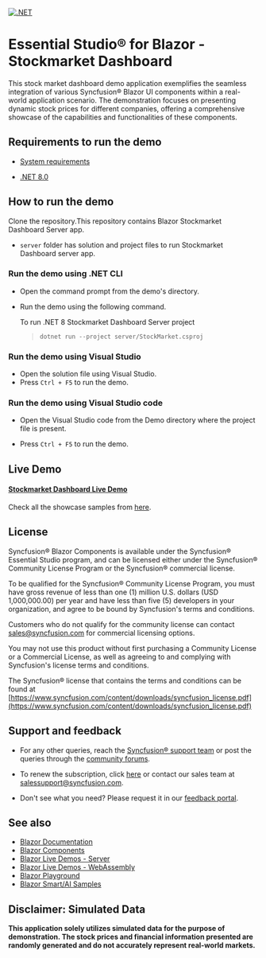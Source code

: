 [![.NET](https://github.com/syncfusion/blazor-showcase-stockmarket-dashboard/actions/workflows/dotnet.yml/badge.svg)](https://github.com/syncfusion/blazor-showcase-stockmarket-dashboard/actions/workflows/dotnet.yml)

# Essential Studio® for Blazor - Stockmarket Dashboard

This stock market dashboard demo application exemplifies the seamless integration of various Syncfusion® Blazor UI components within a real-world application scenario. The demonstration focuses on presenting dynamic stock prices for different companies, offering a comprehensive showcase of the capabilities and functionalities of these components.

## Requirements to run the demo

* [System requirements](https://blazor.syncfusion.com/documentation/system-requirements/)

* [.NET 8.0](https://dotnet.microsoft.com/en-us/download/dotnet/8.0)

## How to run the demo

Clone the repository.This repository contains Blazor Stockmarket Dashboard Server app.
* `server` folder has solution and project files to run Stockmarket Dashboard server app.

### Run the demo using .NET CLI

* Open the command prompt from the demo's directory.
* Run the demo using the following command.
   
   To run .NET 8 Stockmarket Dashboard Server project
   > `dotnet run --project server/StockMarket.csproj`

### Run the demo using Visual Studio

* Open the solution file using Visual Studio.
* Press `Ctrl + F5` to run the demo.

### Run the demo using Visual Studio code

* Open the Visual Studio code from the Demo directory where the project file is present.

* Press `Ctrl + F5` to run the demo.

## Live Demo

#### <a href="https://blazor.syncfusion.com/showcase/stockmarket-dashboard" target="_blank">Stockmarket Dashboard Live Demo</a>

Check all the showcase samples from <a href="https://www.syncfusion.com/showcase-apps" target="_blank">here</a>.

## License

Syncfusion® Blazor Components is available under the Syncfusion® Essential Studio program, and can be licensed either under the Syncfusion® Community License Program or the Syncfusion® commercial license.

To be qualified for the Syncfusion® Community License Program, you must have gross revenue of less than one (1) million U.S. dollars (USD 1,000,000.00) per year and have less than five (5) developers in your organization, and agree to be bound by Syncfusion's terms and conditions.

Customers who do not qualify for the community license can contact sales@syncfusion.com for commercial licensing options.

You may not use this product without first purchasing a Community License or a Commercial License, as well as agreeing to and complying with Syncfusion's license terms and conditions.

The Syncfusion® license that contains the terms and conditions can be found at
[https://www.syncfusion.com/content/downloads/syncfusion_license.pdf](https://www.syncfusion.com/content/downloads/syncfusion_license.pdf)

## Support and feedback

* For any other queries, reach the [Syncfusion® support team](https://support.syncfusion.com/) or post the queries through the [community forums](https://www.syncfusion.com/forums?utm_source=github&utm_medium=listing&utm_campaign=blazor-samples).

* To renew the subscription, click [here](https://www.syncfusion.com/sales/products?utm_source=github&utm_medium=listing&utm_campaign=blazor-samples) or contact our sales team at <salessupport@syncfusion.com>.

* Don't see what you need? Please request it in our [feedback portal](https://www.syncfusion.com/feedback/blazor-components).

## See also

* [Blazor Documentation](https://blazor.syncfusion.com/documentation/introduction)
* [Blazor Components](https://www.syncfusion.com/blazor-components)
* [Blazor Live Demos - Server](https://blazor.syncfusion.com/demos/)
* [Blazor Live Demos - WebAssembly](https://blazor.syncfusion.com/wasm/demos/)
* [Blazor Playground](https://blazorplayground.syncfusion.com/)
* [Blazor Smart/AI Samples](https://github.com/syncfusion/smart-ai-samples)  

## Disclaimer: Simulated Data

**This application solely utilizes simulated data for the purpose of demonstration. The stock prices and financial information presented are randomly generated and do not accurately represent real-world markets.**
